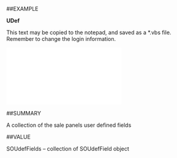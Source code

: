 
##EXAMPLE

**UDef**

This text may be copied to the notepad, and saved as a *.vbs file. Remember to change the login information.

![](..\..\Examples\vbs\SOSale.UDef.vbs.txt)


##SUMMARY

A collection of the sale panels user defined fields


##VALUE

SOUdefFields – collection of SOUdefField object

